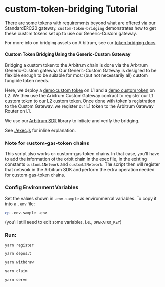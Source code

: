 # custom-token-bridging Tutorial

There are some tokens with requirements beyond what are offered via our StandardERC20 gateway. `custom-token-bridging` demonstrates how to get these custom tokens set up to use our Generic-Custom gateway.

For more info on bridging assets on Arbitrum, see our [token bridging docs](https://developer.arbitrum.io/asset-bridging).

#### **Custom Token Bridging Using the Generic-Custom Gateway**

Bridging a custom token to the Arbitrum chain is done via the Arbitrum Generic-Custom gateway. Our Generic-Custom Gateway is designed to be flexible enough to be suitable for most (but not necessarily all) custom fungible token needs.

Here, we deploy a [demo custom token](./contracts/L1Token.sol) on L1 and a [demo custom token](./contracts/L2Token.sol) on L2. We then use the Arbitrum Custom Gateway contract to register our L1 custom token to our L2 custom token. Once done with token's registration to the Custom Gateway, we register our L1 token to the Arbitrum Gateway Router on L1.

We use our [Arbitrum SDK](https://github.com/OffchainLabs/arbitrum-sdk) library to initiate and verify the bridging.

See [./exec.js](./scripts/exec.js) for inline explanation.

### Note for custom-gas-token chains

This script also works on custom-gas-token chains. In that case, you'll have to add the information of the orbit chain in the exec file, in the existing constants `customL1Network` and `customL2Network`. The script then will register that network in the Arbitrum SDK and perform the extra operation needed for custom-gas-token chains.

### Config Environment Variables

Set the values shown in `.env-sample` as environmental variables. To copy it into a `.env` file:

```bash
cp .env-sample .env
```

(you'll still need to edit some variables, i.e., `OPERATOR_KEY`)

### Run:

```
yarn register
```

```
yarn deposit
```

```
yarn withdraw
```

```
yarn claim
```

```
yarn serve
```

<!-- <p align="left">
  <img width="350" height="150" src= "../../assets/logo.svg" />
</p> -->

